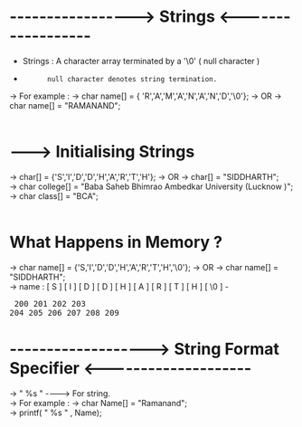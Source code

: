 #    ----------------->  Strings <------------------
* Strings : A character array terminated by a '\0' ( null character )
-           null character denotes string termination.

-> For example : 
->             char name[] = { 'R','A','M','A','N','A','N','D','\0'};
->               OR
->             char name[] = "RAMANAND";
<br>
<br>
# ---> Initialising Strings 
-> char[] = {'S','I','D','D','H','A','R','T','H'};
-> OR
-> char[] = "SIDDHARTH";
<br>
-> char college[] = "Baba Saheb Bhimrao Ambedkar University (Lucknow )";
<br>
-> char class[] = "BCA";
<br>
<br>
# What Happens in Memory ?

-> char name[] = {'S,'I','D','D','H','A','R','T','H','\0'};
-> OR
-> char name[] = "SIDDHARTH";
<BR>
->   name :
[ S ] [ I ] [ D ] [ D ] [ H ] [ A ] [ R ] [ T ] [ H ] [ \0 ] 
-<br> <pre>  200 201 202 203 204 205 206 207 208 209 </pre>

# ------------------->  String Format Specifier <--------------------
->   " %s " ----> For string.
<br>
-> For example : 
-> char Name[] = "Ramanand";
<br>
-> printf( " %s " , Name);


